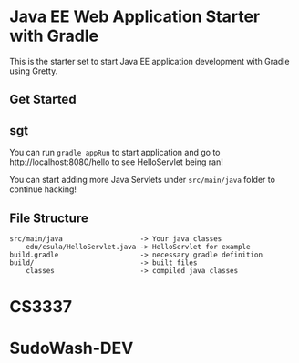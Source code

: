 # Java EE Web Application Starter with Gradle

This is the starter set to start Java EE application development with Gradle using
Gretty.

## Get Started
## sgt
You can run `gradle appRun` to start application and go to http://localhost:8080/hello
to see HelloServlet being ran!

You can start adding more Java Servlets under `src/main/java` folder to continue
hacking!

## File Structure

```
src/main/java                   -> Your java classes
	edu/csula/HelloServlet.java -> HelloServlet for example
build.gradle                    -> necessary gradle definition
build/                          -> built files
	classes                     -> compiled java classes
```
# CS3337
# SudoWash-DEV
